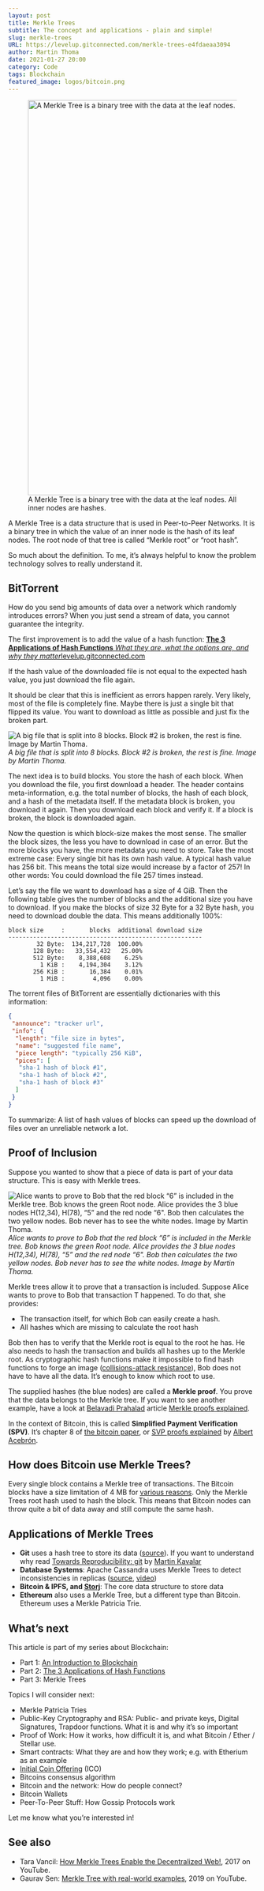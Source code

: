```yaml
---
layout: post
title: Merkle Trees
subtitle: The concept and applications - plain and simple!
slug: merkle-trees
URL: https://levelup.gitconnected.com/merkle-trees-e4fdaeaa3094
author: Martin Thoma
date: 2021-01-27 20:00
category: Code
tags: Blockchain
featured_image: logos/bitcoin.png
---
```

<figure>
  <img src="https://cdn-images-1.medium.com/max/3606/1*Ykn20LKvw2hyuyGV4ps5dA.png" alt="A Merkle Tree is a binary tree with the data at the leaf nodes. All inner nodes are hashes." width="800px">
  <figcaption>A Merkle Tree is a binary tree with the data at the leaf nodes. All inner nodes are hashes.</figcaption>
</figure>

A Merkle Tree is a data structure that is used in Peer-to-Peer Networks. It is
a binary tree in which the value of an inner node is the hash of its leaf
nodes. The root node of that tree is called “Merkle root” or “root hash”.

So much about the definition. To me, it’s always helpful to know the problem
technology solves to really understand it.

## BitTorrent

How do you send big amounts of data over a network which randomly introduces
errors? When you just send a stream of data, you cannot guarantee the
integrity.

The first improvement is to add the value of a hash function:
[**The 3 Applications of Hash Functions**
*What they are, what the options are, and why they matter*levelup.gitconnected.com](https://levelup.gitconnected.com/the-3-applications-of-hash-functions-fab1a75f4d3d)

If the hash value of the downloaded file is not equal to the expected hash
value, you just download the file again.

It should be clear that this is inefficient as errors happen rarely. Very
likely, most of the file is completely fine. Maybe there is just a single bit
that flipped its value. You want to download as little as possible and just
fix the broken part.

![A big file that is split into 8 blocks. Block #2 is broken, the rest is fine. Image by Martin Thoma.](https://cdn-images-1.medium.com/max/2000/1*VWinFE8Gmh8pmcg_IoN-ow.png)*A big file that is split into 8 blocks. Block #2 is broken, the rest is fine. Image by Martin Thoma.*

The next idea is to build blocks. You store the hash of each block. When you
download the file, you first download a header. The header contains
meta-information, e.g. the total number of blocks, the hash of each block, and
a hash of the metadata itself. If the metadata block is broken, you download
it again. Then you download each block and verify it. If a block is broken,
the block is downloaded again.

Now the question is which block-size makes the most sense. The smaller the
block sizes, the less you have to download in case of an error. But the more
blocks you have, the more metadata you need to store. Take the most extreme
case: Every single bit has its own hash value. A typical hash value has 256
bit. This means the total size would increase by a factor of 257! In other
words: You could download the file 257 times instead.

Let’s say the file we want to download has a size of 4 GiB. Then the following
table gives the number of blocks and the additional size you have to download.
If you make the blocks of size 32 Byte for a 32 Byte hash, you need to
download double the data. This means additionally 100%:

```text
block size     :       blocks  additional download size
-------------------------------------------------------
        32 Byte:  134,217,728  100.00%
       128 Byte:   33,554,432   25.00%
       512 Byte:    8,388,608    6.25%
         1 KiB :    4,194,304    3.12%
       256 KiB :       16,384    0.01%
         1 MiB :        4,096    0.00%
```

The torrent files of BitTorrent are essentially dictionaries with this information:

```json
{
 "announce": "tracker url",
 "info": {
  "length": "file size in bytes",
  "name": "suggested file name",
  "piece length": "typically 256 KiB",
  "pices": [
   "sha-1 hash of block #1",
   "sha-1 hash of block #2",
   "sha-1 hash of block #3"
  ]
 }
}
```

To summarize: A list of hash values of blocks can speed up the download of
files over an unreliable network a lot.

## Proof of Inclusion

Suppose you wanted to show that a piece of data is part of your data
structure. This is easy with Merkle trees.

![Alice wants to prove to Bob that the red block “6” is included in the Merkle tree. Bob knows the green Root node. Alice provides the 3 blue nodes H(12,34), H(78), “5” and the red node “6". Bob then calculates the two yellow nodes. Bob never has to see the white nodes. Image by Martin Thoma.](https://cdn-images-1.medium.com/max/3606/1*Ykn20LKvw2hyuyGV4ps5dA.png)*Alice wants to prove to Bob that the red block “6” is included in the Merkle tree. Bob knows the green Root node. Alice provides the 3 blue nodes H(12,34), H(78), “5” and the red node “6". Bob then calculates the two yellow nodes. Bob never has to see the white nodes. Image by Martin Thoma.*

Merkle trees allow it to prove that a transaction is included. Suppose Alice
wants to prove to Bob that transaction T happened. To do that, she provides:

* The transaction itself, for which Bob can easily create a hash.
* All hashes which are missing to calculate the root hash

Bob then has to verify that the Merkle root is equal to the root he has. He
also needs to hash the transaction and builds all hashes up to the Merkle
root. As cryptographic hash functions make it impossible to find hash
functions to forge an image ([collisions-attack
resistance](https://levelup.gitconnected.com/the-3-applications-of-hash-functions-fab1a75f4d3d)),
Bob does not have to have all the data. It’s enough to know which root to use.

The supplied hashes (the blue nodes) are called a **Merkle proof**. You prove
that the data belongs to the Merkle tree. If you want to see another example,
have a look at [Belavadi Prahalad](undefined) article [Merkle proofs
explained](https://medium.com/crypto-0-nite/merkle-proofs-explained-6dd429623dc5).

In the context of Bitcoin, this is called **Simplified Payment Verification
(SPV)**. It’s chapter 8 of [the bitcoin
paper](https://bitcoin.org/bitcoin.pdf), or [SVP proofs
explained](https://medium.com/coinmonks/spv-proofs-explained-f38f8bb8f580) by
[Albert Acebrón](undefined).

## How does Bitcoin use Merkle Trees?

Every single block contains a Merkle tree of transactions. The Bitcoin blocks
have a size limitation of 4 MB for [various
reasons](https://bitcoinmagazine.com/what-is-bitcoin/what-is-the-bitcoin-block-size-limit).
Only the Merkle Trees root hash used to hash the block. This means that
Bitcoin nodes can throw quite a bit of data away and still compute the same
hash.

## Applications of Merkle Trees

* **Git** uses a hash tree to store its data ([source](https://git-scm.com/book/en/v2/Git-Internals-Git-Objects)). If you want to understand why read [Towards Reproducibility: git](https://nextjournal.com/blog/git) by [Martin Kavalar](undefined)
* **Database Systems**: Apache Cassandra uses Merkle Trees to detect inconsistencies in replicas ([source](https://docs.datastax.com/en/archived/cassandra/3.0/cassandra/operations/opsRepairNodesManualRepair.html), [video](https://www.youtube.com/watch?v=1Sz_K8UID6E))
* **Bitcoin & IPFS, and [Storj](https://storj.io/storj2014.pdf)**: The core data structure to store data
* **Ethereum** also uses a Merkle Tree, but a different type than Bitcoin. Ethereum uses a Merkle Patricia Trie.

## What’s next

This article is part of my series about Blockchain:

* Part 1: [An Introduction to Blockchain](https://medium.com/coinmonks/the-blockchain-473aac352e5)
* Part 2: [The 3 Applications of Hash Functions](https://levelup.gitconnected.com/the-3-applications-of-hash-functions-fab1a75f4d3d)
* Part 3: Merkle Trees

Topics I will consider next:

* Merkle Patricia Tries
* Public-Key Cryptography and RSA: Public- and private keys, Digital Signatures, Trapdoor functions. What it is and why it’s so important
* Proof of Work: How it works, how difficult it is, and what Bitcoin / Ether / Stellar use.
* Smart contracts: What they are and how they work; e.g. with Etherium as an example
* [Initial Coin Offering](https://en.wikipedia.org/wiki/Initial_coin_offering) (ICO)
* Bitcoins consensus algorithm
* Bitcoin and the network: How do people connect?
* Bitcoin Wallets
* Peer-To-Peer Stuff: How Gossip Protocols work

Let me know what you’re interested in!

## See also

* Tara Vancil: [How Merkle Trees Enable the Decentralized Web!](https://www.youtube.com/watch?v=YIc6MNfv5iQ), 2017 on YouTube.
* Gaurav Sen: [Merkle Tree with real-world examples](https://www.youtube.com/watch?v=qHMLy5JjbjQ), 2019 on YouTube.
